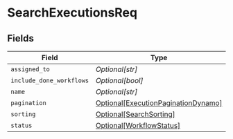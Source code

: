 # SearchExecutionsReq


## Fields

| Field                                                                                   | Type                                                                                    | Required                                                                                | Description                                                                             |
| --------------------------------------------------------------------------------------- | --------------------------------------------------------------------------------------- | --------------------------------------------------------------------------------------- | --------------------------------------------------------------------------------------- |
| `assigned_to`                                                                           | *Optional[str]*                                                                         | :heavy_minus_sign:                                                                      | N/A                                                                                     |
| `include_done_workflows`                                                                | *Optional[bool]*                                                                        | :heavy_minus_sign:                                                                      | N/A                                                                                     |
| `name`                                                                                  | *Optional[str]*                                                                         | :heavy_minus_sign:                                                                      | N/A                                                                                     |
| `pagination`                                                                            | [Optional[ExecutionPaginationDynamo]](../../models/shared/executionpaginationdynamo.md) | :heavy_minus_sign:                                                                      | N/A                                                                                     |
| `sorting`                                                                               | [Optional[SearchSorting]](../../models/shared/searchsorting.md)                         | :heavy_minus_sign:                                                                      | N/A                                                                                     |
| `status`                                                                                | [Optional[WorkflowStatus]](../../models/shared/workflowstatus.md)                       | :heavy_minus_sign:                                                                      | N/A                                                                                     |